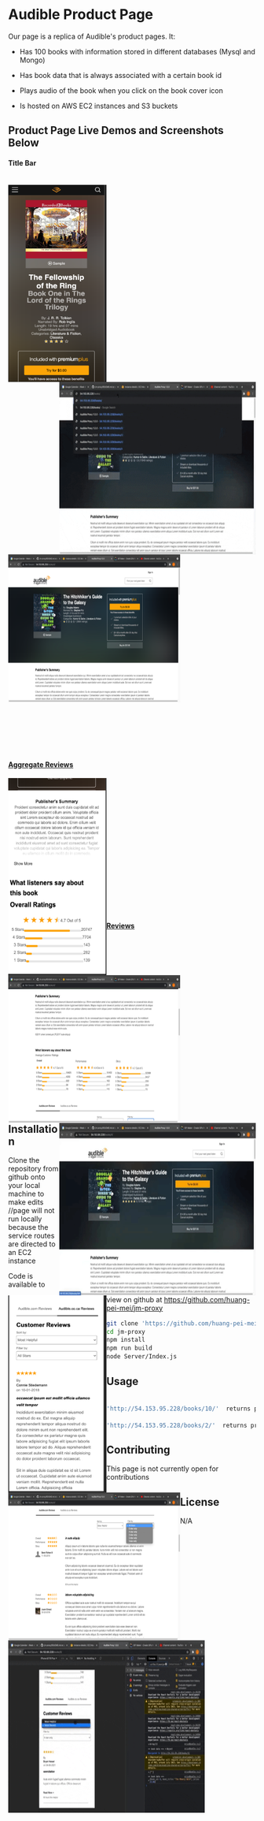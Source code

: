 # Audible Product Page

Our page is a replica of Audible's product pages. It:

* Has 100 books with information stored in different databases (Mysql  and Mongo)

* Has book data that is always associated with a certain book id

* Plays audio of the book when you click on the book cover icon

* Is hosted on AWS EC2 instances and S3 buckets


## Product Page Live Demos and Screenshots Below

#### Title Bar
<br />
<a href="url"><img src="Pictures_and_Gifs/phoneTitleBar.png" align="left" height="400px" width="200px">

<a href="url"><img src="Pictures_and_Gifs/TitleBarGif.gif" align="right" float="right" height="350px" width="400px">

<a href="url"><img src="Pictures_and_Gifs/DeskTopTitle.png" align="center" height="300px" width="350px">

<br /> <br /><br /><br /><br />

#### Aggregate Reviews
<a href="url"><img src="Pictures_and_Gifs/aggregateReviewsPhoneView.png" align="left" height="400px" width="200px">

<a href="url"><img src="Pictures_and_Gifs/desktopAggregateReviewsAndSumary.png" align="left" height="300px" width="350px">

<a href="url"><img src="Pictures_and_Gifs/aggregateReviewsDesktop.gif" align="right" height="350px" width="400px">


<br /> <br /><br /><br /><br /><br /><br /><br /><br /><br /><br /><br /><br /><br /><br /><br />


#### Reviews

<a href="url"><img src="Pictures_and_Gifs/reviewsWithHeader.png" align="left" height="400px" width="200px"></a>

<a href="url"><img src="Pictures_and_Gifs/ReviewsDesktop.png" align="left" height="300px" width="350px"></a>

<a href="url"><img src="Pictures_and_Gifs/mediaReviews.gif" align="left" height="350px" width="400px"></a>


<br /><br /><br /><br /><br /><br /><br /><br /><br /><br /><br /><br /><br /><br /><br /><br /><br /><br /><br /><br />



## Installation

Clone the repository from github onto your local machine to make edits
//page will not run locally because the service routes are directed to an EC2 instance

Code is available to view on github at https://github.com/huang-pei-mei/jm-proxy

```bash
git clone 'https://github.com/huang-pei-mei/jm-proxy.git'
cd jm-proxy
npm install
npm run build
node Server/Index.js
```

## Usage

```javascript

'http://54.153.95.228/books/10/'  returns product page for 'The Fellowship of the Ring by  J. R. R. Tolkien'

'http://54.153.95.228/books/2/'  returns product page for 'My Own Words by Ruth Bader Ginsburg, Mary Hartnett, Wendy W. Williams'

```

## Contributing
This page is not currently open for contributions

## License
N/A